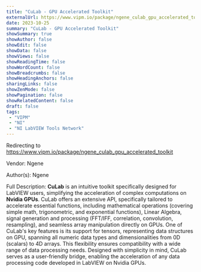 ```yaml
---
title: "CuLab - GPU Accelerated Toolkit"
externalUrl: https://www.vipm.io/package/ngene_culab_gpu_accelerated_toolkit
date: 2023-10-25
summary: "CuLab - GPU Accelerated Toolkit"
showSummary: true
showAuthor: false
showEdit: false
showData: false
showViews: false
showReadingTime: false
showWordCount: false
showBreadcrumbs: false
showHeadingAnchors: false
sharingLinks: false
showZenMode: false
showPagination: false
showRelatedContent: false
draft: false
tags:
 - "VIPM"
 - "NI"
 - "NI LabVIEW Tools Network"
---
```


Redirecting to https://www.vipm.io/package/ngene_culab_gpu_accelerated_toolkit

Vendor: Ngene

Author(s): Ngene
 
Full Description:
**CuLab** is an intuitive toolkit specifically designed for LabVIEW users, simplifying the acceleration of complex computations on **Nvidia GPUs**.
CuLab offers an extensive API, specifically tailored to accelerate essential functions, including mathematical operations (covering simple math, trigonometric, and exponential functions), Linear Algebra, signal generation and processing (FFT/IFF, correlation, convolution, resampling), and seamless array manipulation directly on GPUs.
One of CuLab's key features is its support for tensors, representing data structures on GPU, spanning all numeric data types and dimensionalities from 0D (scalars) to 4D arrays. This flexibility ensures compatibility with a wide range of data processing needs.
Designed with simplicity in mind, CuLab serves as a user-friendly bridge, enabling the acceleration of any data processing code developed in LabVIEW on Nvidia GPUs.